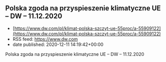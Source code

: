 ## Polska zgoda na przyspieszenie klimatyczne UE – DW – 11.12.2020
 - [https://www.dw.com/pl/klimat-polska-szczyt-ue-55proc/a-55909122](https://www.dw.com/pl/klimat-polska-szczyt-ue-55proc/a-55909122)
 - RSS feed: https://www.dw.com
 - date published: 2020-12-11 14:19:42+00:00

Polska zgoda na przyspieszenie klimatyczne UE – DW – 11.12.2020

